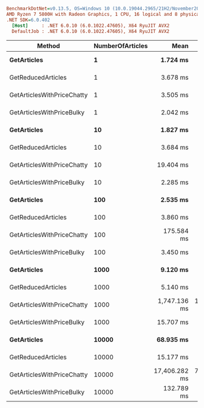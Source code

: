 ``` ini

BenchmarkDotNet=v0.13.5, OS=Windows 10 (10.0.19044.2965/21H2/November2021Update)
AMD Ryzen 7 5800H with Radeon Graphics, 1 CPU, 16 logical and 8 physical cores
.NET SDK=6.0.402
  [Host]     : .NET 6.0.10 (6.0.1022.47605), X64 RyuJIT AVX2
  DefaultJob : .NET 6.0.10 (6.0.1022.47605), X64 RyuJIT AVX2


```
|                     Method | NumberOfArticles |          Mean |      Error |     StdDev |
|--------------------------- |----------------- |--------------:|-----------:|-----------:|
|                **GetArticles** |                **1** |      **1.724 ms** |  **0.0173 ms** |  **0.0145 ms** |
|         GetReducedArticles |                1 |      3.678 ms |  0.0533 ms |  0.0472 ms |
| GetArticlesWithPriceChatty |                1 |      3.505 ms |  0.0244 ms |  0.0488 ms |
|  GetArticlesWithPriceBulky |                1 |      2.042 ms |  0.0187 ms |  0.0146 ms |
|                **GetArticles** |               **10** |      **1.827 ms** |  **0.0297 ms** |  **0.0278 ms** |
|         GetReducedArticles |               10 |      3.684 ms |  0.0607 ms |  0.0568 ms |
| GetArticlesWithPriceChatty |               10 |     19.404 ms |  0.3811 ms |  0.3565 ms |
|  GetArticlesWithPriceBulky |               10 |      2.285 ms |  0.0453 ms |  0.0745 ms |
|                **GetArticles** |              **100** |      **2.535 ms** |  **0.0477 ms** |  **0.0446 ms** |
|         GetReducedArticles |              100 |      3.860 ms |  0.0499 ms |  0.0416 ms |
| GetArticlesWithPriceChatty |              100 |    175.584 ms |  2.0780 ms |  1.8421 ms |
|  GetArticlesWithPriceBulky |              100 |      3.450 ms |  0.0414 ms |  0.0367 ms |
|                **GetArticles** |             **1000** |      **9.120 ms** |  **0.1811 ms** |  **0.3860 ms** |
|         GetReducedArticles |             1000 |      5.140 ms |  0.0612 ms |  0.0543 ms |
| GetArticlesWithPriceChatty |             1000 |  1,747.136 ms | 17.4654 ms | 16.3371 ms |
|  GetArticlesWithPriceBulky |             1000 |     15.707 ms |  0.2982 ms |  0.6546 ms |
|                **GetArticles** |            **10000** |     **68.935 ms** |  **1.3413 ms** |  **1.3774 ms** |
|         GetReducedArticles |            10000 |     15.177 ms |  0.2966 ms |  0.2774 ms |
| GetArticlesWithPriceChatty |            10000 | 17,406.282 ms | 72.2577 ms | 67.5899 ms |
|  GetArticlesWithPriceBulky |            10000 |    132.789 ms |  2.2503 ms |  4.1711 ms |
